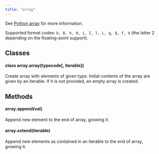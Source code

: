 ```yaml
---
title: "array"
---
```


See [Python array](https://docs.python.org/3/library/array.html) for more information.

Supported format codes: `b, B, h, H, i, I, l, L, q, Q, f, d` (the latter 2 depending on the floating-point support).

## Classes

#### class array.array(typecode\[, iterable\])

Create array with elements of given type. Initial contents of the array are given by an iterable. If it is not provided, an empty array is created.

## Methods

#### array.append(val)

Append new element to the end of array, growing it.

#### array.extend(iterable)

Append new elements as contained in an iterable to the end of array, growing it.

